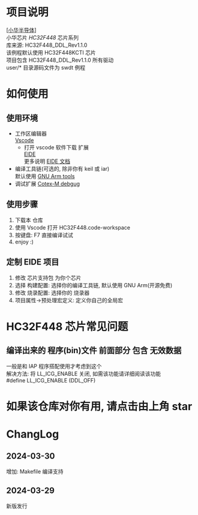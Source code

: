 # 项目说明
[[小华半导体](https://www.xhsc.com.cn/index.aspx)]  
小华芯片 *HC32F448* 芯片系列  
库来源: HC32F448_DDL_Rev1.1.0  
该例程默认使用 HC32F448KCTI 芯片  
项目包含 HC32F448_DDL_Rev1.1.0 所有驱动  
user/* 目录源码文件为 swdt 例程
# 如何使用
## 使用环境
- 工作区编辑器  
  [Vscode](https://code.visualstudio.com/)
  - 打开 vscode 软件下载 扩展  
    [EIDE](https://github.com/github0null/eide/tree/master)  
    更多说明 [EIDE 文档](https://em-ide.com/docs/intro)
- 编译工具链(可选的, 除非你有 keil 或 iar)  
  默认使用 [GNU Arm tools](https://developer.arm.com/downloads/-/gnu-rm)  
- 调试扩展
  [Cotex-M debgug](https://em-ide.com/docs/advance/debug_project)

## 使用步骤
1. 下载本 仓库
2. 使用 Vscode 打开 HC32F448.code-workspace
3. 按键盘: F7 直接编译试试
4. enjoy :)

## 定制 EIDE 项目
1. 修改 芯片支持包 为你个芯片
2. 选择 构建配置: 选择你的编译工具链, 默认使用 GNU Arm(开源免费)
3. 修改 烧录配置: 选择你的 烧录器
4. 项目属性->预处理宏定义: 定义你自己的全局宏

# HC32F448 芯片常见问题
## 编译出来的 程序(bin)文件 前面部分 包含 无效数据
一般是和 IAP 程序搭配使用才考虑到这个  
解决方法: 将 LL_ICG_ENABLE 关闭, 如需该功能请详细阅读该功能  
#define LL_ICG_ENABLE                               (DDL_OFF)

# 如果该仓库对你有用, 请点击由上角 star

# ChangLog
## 2024-03-30
增加: Makefile 编译支持
## 2024-03-29
新版发行